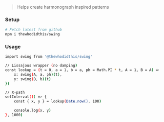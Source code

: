> Helps create harmonograph inspired patterns

### Setup
```sh
# Fetch latest from github
npm i thewhodidthis/swing
```

### Usage
```sh
import swing from '@thewhodidthis/swing'

// Lissajous wrapper (no damping)
const lookup = (t = 0, a = 1, b = a, ph = Math.PI * t, A = 1, B = A) => ({
    x: swing(A, a, ph)(t),
    y: swing(B, b)(t)
})

// X-path
setInterval(() => {
    const { x, y } = lookup(Date.now(), 100)
        
    console.log(x, y)
}, 1000)
```
